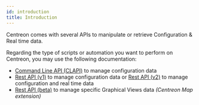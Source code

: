 ```yaml
---
id: introduction
title: Introduction
---
```


Centreon comes with several APIs to manipulate or retrieve Configuration & Real time data.

Regarding the type of scripts or automation you want to perform on Centreon, you may use the following 
documentation:

- [Command Line API (CLAPI)](clapi.html) to manage configuration data
- [Rest API (v1)](rest-api-v1.html) to manage configuration data or [Rest API (v2)](https://docs.centreon.com/api/) to manage configuration and real time data
- [Rest API (beta)](graph-views-api.html) to manage specific Graphical Views data *(Centreon Map extension)*
